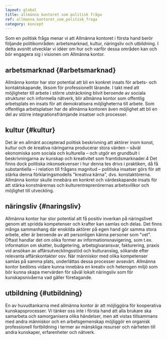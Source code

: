 ```yaml
---
layout: global
title: allmänna kontoret som politisk fråga
ref: allmanna_kontoret_som_politisk_fraga
category: koncept
---
```


Som en politisk fråga menar vi att Allmänna kontoret i första hand berör följande politikområden: arbetsmarknad, kultur, näringsliv och utbildning. I detta avsnitt utvecklar vi idéer om hur och varför dessa områden kan och bör engagera sig i visionen om Allmänna kontor.

## arbetsmarknad {#arbetsmarknad}

Allmänna kontor har stor potential att bli en konkret insats för arbets- och kontaktskapande, liksom för professionellt lärande. I takt med att möjligheter till arbete i större utsträckning blivit beroende av sociala strukturer och informella nätverk, blir allmänna kontor som offentlig arbetsplats en insats för att demokratisera möjligheterna till arbete. Som offentliga arbetsplatser har de allmänna kontoren även möjlighet att bli en del av större integrationsfrämjande insatser och processer.

## kultur {#kultur}

Det är en allmänt accepterad politisk beskrivning att aktörer inom konst, kultur och de kreativa näringarna producerar stora värden – såväl ekonomiska som sociala och kulturella – och utgör en grundbult i beskrivningarna av kunskap och kreativitet som framtidsmarknader.4 Det finns dock politiska inkonsekvenser i hur denna tes drivs i praktiken, då få substantiella – i relation till frågans magnitud – politiska insatser görs för att stärka denna förklaringsmodells "kreativa kärna", dvs. konstaktörerna. Allmänna kontor skulle innebära en konkret och värdeskapande insats för att stärka konstnärernas och kulturentreprenörernas arbetsvillkor och möjlighet till utveckling.

## näringsliv {#naringsliv}

Allmänna kontor har stor potential att få positiv inverkan på näringslivet genom att spridda kompetenser och krafter kan samlas och delas. Det finns många sammanhang där enskilda aktörer på egen hand gör samma stora arbete, eller är beroende av att personligen känna personer som "vet". Oftast handlar det om olika former av informationsnavigering, som t.ex. information om skatter, budgetering, arbetsgivaransvar, fakturering, praxis vid ansökan av affärsutvecklingsstöd och kulturanslag, sökande efter relevanta affärskontakter osv. När människor med olika kompetenser samlas på samma plats, underlättas dessa processer avsevärt. Allmänna kontor bedöms vidare kunna innebära en kreativ och heterogen miljö som bör kunna skapa mervärden för såväl lokalt näringsliv som för kunskapsnivåerna vad gäller företagande.

## utbildning {#utbildning}

En av huvudtankarna med allmänna kontor är att möjliggöra för kooperativa kunskapsprocesser. Vi tänker oss inte i första hand att alla brukare ska samarbeta och samorganisera olika händelser, men att vistas tillsammans med andra människor och en arbetsgemenskap möjliggör en organisk professionell fortbildning i termer av mänskliga resurser och närheten till andra kunskaper, erfarenheter och nätverk.